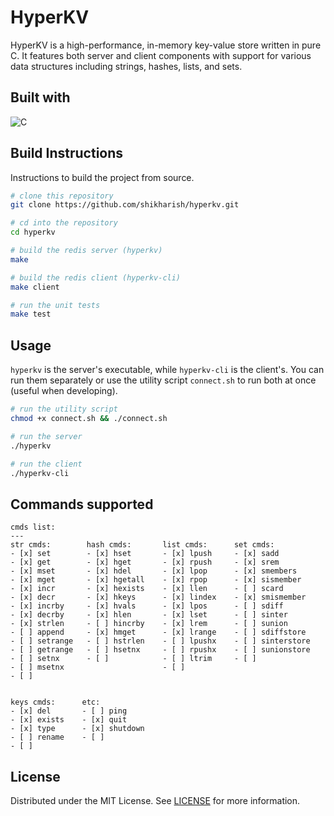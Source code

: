 # HyperKV

HyperKV is a high-performance, in-memory key-value store written in pure C. It features both server and client components with support for various data structures including strings, hashes, lists, and sets.


## Built with

![C](https://img.shields.io/badge/C-00599C?style=for-the-badge&logo=c&logoColor=white)

## Build Instructions

Instructions to build the project from source.

```bash
# clone this repository
git clone https://github.com/shikharish/hyperkv.git

# cd into the repository
cd hyperkv

# build the redis server (hyperkv)
make

# build the redis client (hyperkv-cli)
make client

# run the unit tests
make test
```

## Usage

`hyperkv` is the server's executable, while `hyperkv-cli` is the client's. You
can run them separately or use the utility script `connect.sh` to run both at
once (useful when developing).

```bash
# run the utility script
chmod +x connect.sh && ./connect.sh

# run the server
./hyperkv

# run the client
./hyperkv-cli
```

## Commands supported

```
cmds list:
---
str cmds:        hash cmds:       list cmds:      set cmds:
- [x] set        - [x] hset       - [x] lpush     - [x] sadd
- [x] get        - [x] hget       - [x] rpush     - [x] srem
- [x] mset       - [x] hdel       - [x] lpop      - [x] smembers
- [x] mget       - [x] hgetall    - [x] rpop      - [x] sismember
- [x] incr       - [x] hexists    - [x] llen      - [ ] scard
- [x] decr       - [x] hkeys      - [x] lindex    - [x] smismember
- [x] incrby     - [x] hvals      - [x] lpos      - [ ] sdiff
- [x] decrby     - [x] hlen       - [x] lset      - [ ] sinter
- [x] strlen     - [ ] hincrby    - [x] lrem      - [ ] sunion
- [ ] append     - [x] hmget      - [x] lrange    - [ ] sdiffstore
- [ ] setrange   - [ ] hstrlen    - [ ] lpushx    - [ ] sinterstore
- [ ] getrange   - [ ] hsetnx     - [ ] rpushx    - [ ] sunionstore
- [ ] setnx      - [ ]            - [ ] ltrim     - [ ]
- [ ] msetnx                      - [ ]
- [ ]


keys cmds:      etc:
- [x] del       - [ ] ping
- [x] exists    - [x] quit
- [x] type      - [x] shutdown
- [ ] rename    - [ ]
- [ ]
```

## License

Distributed under the MIT License. See [LICENSE](/LICENSE) for more information.
